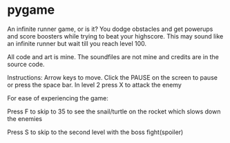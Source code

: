 # pygame
An infinite runner game, or is it?
You dodge obstacles and get powerups and score boosters while trying to beat your highscore. This may sound like an infinite runner but wait till you reach level 100.

All code and art is mine. The soundfiles are not mine and credits are in the source code. 

Instructions:
Arrow keys to move. 
Click the PAUSE on the screen to pause or press the space bar.
In level 2 press X to attack the enemy


For ease of experiencing the game:

Press F to skip to 35 to see the snail/turtle on the rocket which slows down the enemies

Press S to skip to the second level with the boss fight(spoiler)
